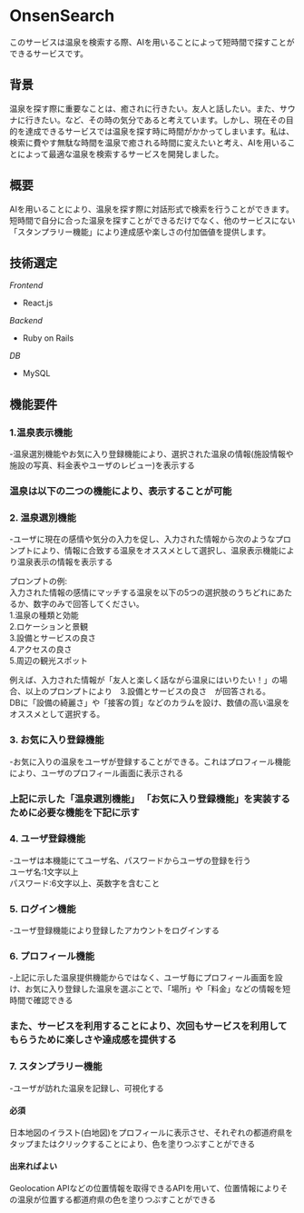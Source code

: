 # OnsenSearch
このサービスは温泉を検索する際、AIを用いることによって短時間で探すことができるサービスです。  
  
## 背景
温泉を探す際に重要なことは、癒されに行きたい。友人と話したい。また、サウナに行きたい。など、その時の気分であると考えています。しかし、現在その目的を達成できるサービスでは温泉を探す時に時間がかかってしまいます。私は、検索に費やす無駄な時間を温泉で癒される時間に変えたいと考え、AIを用いることによって最適な温泉を検索するサービスを開発しました。
## 概要
AIを用いることにより、温泉を探す際に対話形式で検索を行うことができます。短時間で自分に合った温泉を探すことができるだけでなく、他のサービスにない「スタンプラリー機能」により達成感や楽しさの付加価値を提供します。　

## 技術選定
*Frontend*
- React.js 

*Backend*
- Ruby on Rails

*DB*
-  MySQL 

## 機能要件

### 1.温泉表示機能
-温泉選別機能やお気に入り登録機能により、選択された温泉の情報(施設情報や施設の写真、料金表やユーザのレビュー)を表示する

###  温泉は以下の二つの機能により、表示することが可能

### 2. 温泉選別機能
-ユーザに現在の感情や気分の入力を促し、入力された情報から次のようなプロンプトにより、情報に合致する温泉をオススメとして選択し、温泉表示機能により温泉表示の情報を表示する

プロンプトの例:  
入力された情報の感情にマッチする温泉を以下の5つの選択肢のうちどれにあたるか、数字のみで回答してください。  
1.温泉の種類と効能  
2.ロケーションと景観  
3.設備とサービスの良さ  
4.アクセスの良さ  
5.周辺の観光スポット  

例えば、入力された情報が「友人と楽しく話ながら温泉にはいりたい！」の場合、以上のプロンプトにより　3.設備とサービスの良さ　が回答される。  
DBに「設備の綺麗さ」や「接客の質」などのカラムを設け、数値の高い温泉をオススメとして選択する。

### 3. お気に入り登録機能
-お気に入りの温泉をユーザが登録することができる。これはプロフィール機能により、ユーザのプロフィール画面に表示される  

### 上記に示した「温泉選別機能」 「お気に入り登録機能」を実装するために必要な機能を下記に示す

### 4. ユーザ登録機能
-ユーザは本機能にてユーザ名、パスワードからユーザの登録を行う  
ユーザ名:1文字以上  
パスワード:6文字以上、英数字を含むこと

### 5. ログイン機能
-ユーザ登録機能により登録したアカウントをログインする

### 6. プロフィール機能
-上記に示した温泉提供機能からではなく、ユーザ毎にプロフィール画面を設け、お気に入り登録した温泉を選ぶことで、「場所」や「料金」などの情報を短時間で確認できる


### また、サービスを利用することにより、次回もサービスを利用してもらうために楽しさや達成感を提供する

### 7. スタンプラリー機能  
-ユーザが訪れた温泉を記録し、可視化する

#### 必須
日本地図のイラスト(白地図)をプロフィールに表示させ、それぞれの都道府県をタップまたはクリックすることにより、色を塗りつぶすことができる

#### 出来ればよい
Geolocation APIなどの位置情報を取得できるAPIを用いて、位置情報によりその温泉が位置する都道府県の色を塗りつぶすことができる
